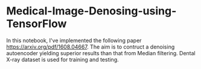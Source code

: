 # Medical-Image-Denosing-using-TensorFlow


In this notebook, I've implemented the following paper https://arxiv.org/pdf/1608.04667. The aim is to contruct a denoising autoencoder yielding superior results than that from Median filtering. Dental X-ray dataset is used for training and testing.
